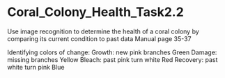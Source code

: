 # Coral_Colony_Health_Task2.2

Use image recognition to determine the health of a coral colony by comparing its current condition to past data
Manual page 35-37

Identifying colors of change:
Growth: new pink branches	Green
Damage: missing branches	Yellow
Bleach: past pink turn white	Red
Recovery: past white turn pink	Blue